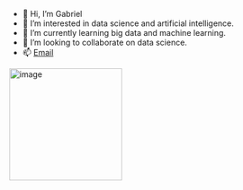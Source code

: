 - 👋 Hi, I’m Gabriel
- 👀 I’m interested in data science and artificial intelligence.
- 🌱 I’m currently learning big data and machine learning.
- 💞️ I’m looking to collaborate on data science.
- 📫 <a href="mailto:iam@webfomatica.xyz">Email</a>

<img src="https://desarrollositiosweb.site/wp-content/uploads/2021/07/ima.png" alt="image" height="200px">
<!---
- 📫 How to reach me ...
--->
